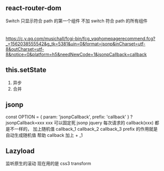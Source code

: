 ## react-router-dom
Switch 只显示符合 path 的第一个组件
不加 switch 符合 path 的所有组件

#
https://c.y.qq.com/musichall/fcgi-bin/fcg_yqqhomepagerecommend.fcg?_=1562038555542&g_tk=5381&uin=0&format=jsonp&inCharset=utf-8&outCharset=utf-8&notice=0&platform=h5&needNewCode=1&jsonpCallback=callback

## this.setState
1. 异步
2. 合并

## jsonp
const OPTION = {
    param: 'jsonpCallback',
    prefix: 'callback'
}
?jsonpCallback=xxx
xxx 可以固定死
jsonp jquery
每次请求的 callback(xxx) 都是不一样的， 加上随机值
callback_1
callback_2
callback_3
prefix 的作用就是自动生成随机值 帮助 callback 加上 + _1

## Lazyload
监听原生的滚动
现在用的是  css3 transform